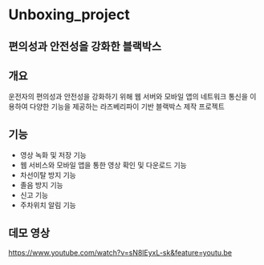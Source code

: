 # Unboxing_project
## 편의성과 안전성을 강화한 블랙박스 

## 개요
운전자의 편의성과 안전성을 강화하기 위해 웹 서버와 모바일 앱의 네트워크 통신을 이용하여 다양한 기능을 제공하는 라즈베리파이 기반 블랙박스 제작 프로젝트

## 기능
- 영상 녹화 및 저장 기능 
- 웹 서비스와 모바일 앱을 통한 영상 확인 및 다운로드 기능
- 차선이탈 방지 기능
- 졸음 방지 기능
- 신고 기능
- 주차위치 알림 기능

## 데모 영상
https://www.youtube.com/watch?v=sN8lEyxL-sk&feature=youtu.be
